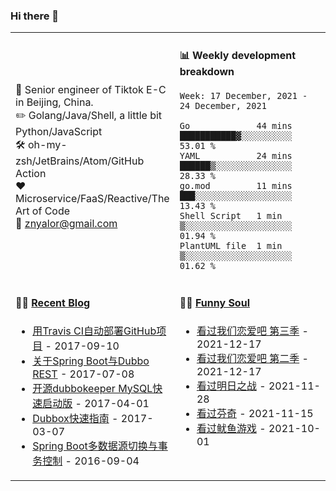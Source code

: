### Hi there 👋

<table>
<tr>
<td valign="middle" width="50%">


:briefcase: Senior engineer of Tiktok E-C in Beijing, China.<br/>
:pencil2: Golang/Java/Shell, a little bit Python/JavaScript<br/>
:hammer_and_wrench: oh-my-zsh/JetBrains/Atom/GitHub Action<br/>
:hearts: Microservice/FaaS/Reactive/The Art of Code<br/>
:email: znyalor@gmail.com<br/>
</td>
<td valign="top" width="50%">

#### :bar_chart: Weekly development breakdown
<!--START_SECTION:waka-->
```text
Week: 17 December, 2021 - 24 December, 2021

Go             44 mins        ███████████▓░░░░░░░░░░  53.01 %
YAML           24 mins        ██████▒░░░░░░░░░░░░░░░  28.33 %
go.mod         11 mins        ███░░░░░░░░░░░░░░░░░░░  13.43 %
Shell Script   1 min          ▒░░░░░░░░░░░░░░░░░░░░░  01.94 %
PlantUML file  1 min          ▒░░░░░░░░░░░░░░░░░░░░░  01.62 %
```
<!--END_SECTION:waka-->
</td>
</tr>

<tr>
<td valign="top" width="50%">

#### 🤹‍♀️ <a href="https://zylele.github.io/" target="_blank">Recent Blog</a>

<!-- START_SECTION:blog -->
* <a href='https://zylele.github.io/2017/09/10/%E7%94%A8Travis%20CI%E8%87%AA%E5%8A%A8%E9%83%A8%E7%BD%B2GitHub%E9%A1%B9%E7%9B%AE/' target='_blank'>用Travis CI自动部署GitHub项目</a> - 2017-09-10
* <a href='https://zylele.github.io/2017/07/08/%E5%85%B3%E4%BA%8ESpring%20Boot%E4%B8%8EDubbo%20REST/' target='_blank'>关于Spring Boot与Dubbo REST</a> - 2017-07-08
* <a href='https://zylele.github.io/2017/04/01/%E4%BA%8C%E6%AC%A1%E5%BC%80%E6%BA%90dubbokeeper%20MySQL%E5%BF%AB%E9%80%9F%E5%90%AF%E5%8A%A8%E7%89%88/' target='_blank'>开源dubbokeeper MySQL快速启动版</a> - 2017-04-01
* <a href='https://zylele.github.io/2017/03/07/dubbox%E5%BF%AB%E9%80%9F%E6%8C%87%E5%8D%97/' target='_blank'>Dubbox快速指南</a> - 2017-03-07
* <a href='https://zylele.github.io/2016/09/04/Spring%20Boot%E5%A4%9A%E6%95%B0%E6%8D%AE%E6%BA%90%E5%88%87%E6%8D%A2%E4%B8%8E%E4%BA%8B%E5%8A%A1%E6%8E%A7%E5%88%B6/' target='_blank'>Spring Boot多数据源切换与事务控制</a> - 2016-09-04
<!-- END_SECTION:blog -->
</td>
<td valign="top" width="50%">

#### 🤾‍♂️ <a href="https://www.douban.com/people/znyalor/" target="_blank">Funny Soul</a>

<!-- START_SECTION:douban -->
* <a href='http://movie.douban.com/subject/35437910/' target='_blank'>看过我们恋爱吧 第三季</a> - 2021-12-17
* <a href='http://movie.douban.com/subject/35013741/' target='_blank'>看过我们恋爱吧 第二季</a> - 2021-12-17
* <a href='http://movie.douban.com/subject/30459571/' target='_blank'>看过明日之战</a> - 2021-11-28
* <a href='http://movie.douban.com/subject/26897885/' target='_blank'>看过芬奇</a> - 2021-11-15
* <a href='http://movie.douban.com/subject/34812928/' target='_blank'>看过鱿鱼游戏</a> - 2021-10-01
<!-- END_SECTION:douban -->
</td>
</tr>
</table>
